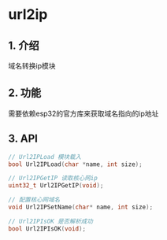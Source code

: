 # url2ip

## 1. 介绍
域名转换ip模块

## 2. 功能
需要依赖esp32的官方库来获取域名指向的ip地址

## 3. API
```c
// Url2IPLoad 模块载入
bool Url2IPLoad(char *name, int size);

// Url2IPGetIP 读取核心网ip
uint32_t Url2IPGetIP(void);

// 配置核心网域名
void Url2IPSetName(char* name, int size);

// Url2IPIsOK 是否解析成功
bool Url2IPIsOK(void);
```
